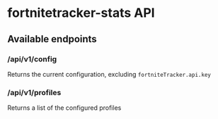 # fortnitetracker-stats API

## Available endpoints

### /api/v1/config

Returns the current configuration, excluding `fortniteTracker.api.key`

### /api/v1/profiles

Returns a list of the configured profiles
